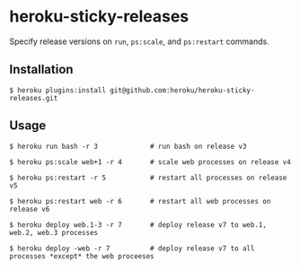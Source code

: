 # heroku-sticky-releases

Specify release versions on `run`, `ps:scale`, and `ps:restart` commands.

## Installation

```
$ heroku plugins:install git@github.com:heroku/heroku-sticky-releases.git
```

## Usage

```
$ heroku run bash -r 3             # run bash on release v3

$ heroku ps:scale web+1 -r 4       # scale web processes on release v4

$ heroku ps:restart -r 5           # restart all processes on release v5

$ heroku ps:restart web -r 6       # restart all web processes on release v6

$ heroku deploy web.1-3 -r 7       # deploy release v7 to web.1, web.2, web.3 processes

$ heroku deploy -web -r 7          # deploy release v7 to all processes *except* the web proceeses
```

